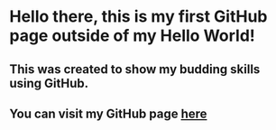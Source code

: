 # Hello there, this is my first GitHub page outside of my Hello World!

## This was created to show my budding skills using GitHub.

## You can visit my **GitHub** page [here](https://github.com/williamterry014)
